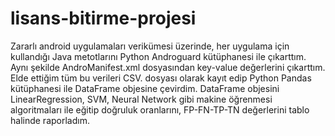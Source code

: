 # lisans-bitirme-projesi
Zararlı android uygulamaları verikümesi üzerinde, her uygulama için kullandığı Java metotlarını Python Androguard kütüphanesi ile çıkarttım. Aynı şekilde AndroManifest.xml dosyasından key-value değerlerini çıkarttım. Elde ettiğim tüm bu verileri CSV. dosyası olarak kayıt edip Python Pandas kütüphanesi ile DataFrame objesine çevirdim. DataFrame objesini LinearRegression, SVM, Neural Network gibi makine öğrenmesi algoritmaları ile eğitip doğruluk oranlarını, FP-FN-TP-TN değerlerini tablo halinde raporladım.

